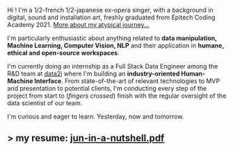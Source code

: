 Hi ! I'm a 1/2-french 1/2-japanese ex-opera singer, with a background in digital, sound and installation art, freshly graduated from Epitech Coding Academy 2021. [More about my atypical journey...](../../../resume)

I'm particularly enthusiastic about anything related to **data manipulation, Machine Learning, Computer Vision, NLP** and their application in **humane, ethical and open-source workspaces**.

I'm currently doing an internship as a Full Stack Data Engineer among the R&D team at [data2i](https://www.data2i.fr/) where I'm building an **industry-oriented Human-Machine Interface**. From state-of-the-art of relevant technologies to MVP and presentation to potential clients, I'm conducting every step of the project from start to (*fingers crossed*) finish with the regular oversight of the data scientist of our team.

I'm curious and eager to learn. Yesterday, now and tomorrow.

## > my resume: [jun-in-a-nutshell.pdf](https://github.com/szkjn/resume/files/7416757/Jun-Suzuki-Resume.pdf)

